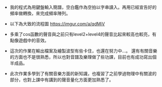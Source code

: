 
* 我的程式為用鍵盤輸入簡譜，空白鑑作為空拍以字串讀入。再用已經宣告好的頻率做轉換，來完成頻率陣列。

* 以下為大致的流程圖
https://imgur.com/a/qdMiV

* 多乘了cos函數的聲音與之前只有level2+level4的聲音比起來較高也較亮，有點像遊戲中的音效。

* 這次的作業在輸出檔案及繪製波型有些卡住，也還在努力中...。
  還有有關音樂的方面也不是很熟悉，所以也對音譜及樂理做了些功課，目前也有成功寫出個半成品。
  
* 此次作業多學到了有關音樂方面的新知識，也複習了之前學過物理中有關波的部分，也對上課中有講到的聲音量化方面更加熟悉了。

